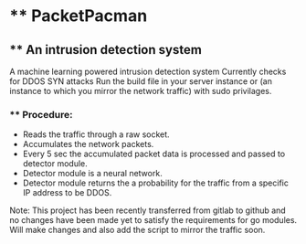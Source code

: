 # ** PacketPacman
## ** An intrusion detection system


A machine learning powered intrusion detection system 
Currently checks for DDOS SYN attacks 
Run the build file in your server instance or (an instance to which you mirror the network traffic) with sudo privilages.

### ** Procedure:

* Reads the traffic through a raw socket.
* Accumulates the network packets.
* Every 5 sec the accumulated packet data is processed and passed to detector module.
* Detector module is a neural network.
* Detector module returns the a probability for the traffic from a specific IP address to be DDOS.


Note: This project has been recently transferred from gitlab to github and no changes have been made yet to satisfy the requirements for go modules.
Will make changes and also add the script to mirror the traffic soon.
